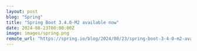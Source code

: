 ```yaml
---
layout: post
blog: "Spring"
title: "Spring Boot 3.4.0-M2 available now"
date: 2024-08-23T00:00:00Z
image: images/spring.png
remote_url: "https://spring.io/blog/2024/08/23/spring-boot-3-4-0-m2-available-now"
---
```

